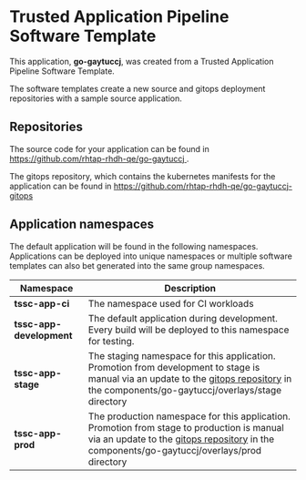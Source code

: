 # Trusted Application Pipeline Software Template

This application, **go-gaytuccj**, was created from a Trusted Application Pipeline Software Template.

The software templates create a new source and gitops deployment repositories with a sample source application. 

## Repositories

The source code for your application can be found in [https://github.com/rhtap-rhdh-qe/go-gaytuccj ](https://github.com/rhtap-rhdh-qe/go-gaytuccj ).
 
The gitops repository, which contains the kubernetes manifests for the application can be found in 
[https://github.com/rhtap-rhdh-qe/go-gaytuccj-gitops ](https://github.com/rhtap-rhdh-qe/go-gaytuccj-gitops ) 

## Application namespaces 

The default application will be found in the following namespaces. Applications can be deployed into unique namespaces or multiple software templates can also bet generated into the same group namespaces.  

|  Namespace   |  Description   |  
| -------- | -------- |
| **tssc-app-ci** | The namespace used for CI workloads |
| **tssc-app-development** | The default application during development. Every build will be deployed to this namespace for testing. |
| **tssc-app-stage** | The staging namespace for this application. Promotion from development to stage is manual via an update to the [gitops repository](https://github.com/rhtap-rhdh-qe/go-gaytuccj-gitops ) in the components/go-gaytuccj/overlays/stage directory |
| **tssc-app-prod** | The production namespace for this application. Promotion from stage to production is manual via an update to the [gitops repository](https://github.com/rhtap-rhdh-qe/go-gaytuccj-gitops ) in the components/go-gaytuccj/overlays/prod directory |